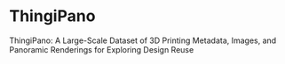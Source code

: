 # ThingiPano
ThingiPano: A Large-Scale Dataset of 3D Printing Metadata, Images, and Panoramic Renderings for Exploring Design Reuse
